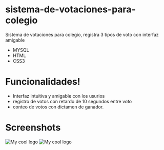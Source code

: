 # sistema-de-votaciones-para-colegio

Sistema de votaciones para colegio, registra 3 tipos de voto con interfaz amigable

  - MYSQL
  - HTML
  - CSS3

# Funcionalidades!

  - Interfaz intuitiva y amigable con los usurios
  - registro de votos con retardo de 10 segundos entre voto
  - conteo de votos con dictamen de ganador.
  
# Screenshots
<div style="display="flex">
<img width="" src="https://firebasestorage.googleapis.com/v0/b/formulario-179af.appspot.com/o/repositories%2Fba.PNG?alt=media&token=ea240f94-8f89-456b-9443-f5c832a836dd" alt="My cool logo"/>
<img width="" src="https://firebasestorage.googleapis.com/v0/b/formulario-179af.appspot.com/o/repositories%2Fbb.PNG?alt=media&token=71ea57ba-7b8c-47b8-b411-928f13d05946" alt="My cool logo"/>
</div>
